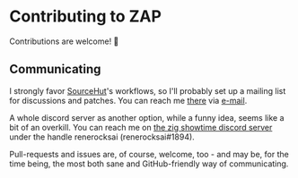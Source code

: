 # Contributing to ZAP

Contributions are welcome! 🙏

## Communicating

I strongly favor [SourceHut](https://sr.ht)'s workflows, so I'll probably set up
a mailing list for discussions and patches. You can reach me
[there](https://sr.ht/~renerocksai) via
[e-mail](~renerocksai/public-inbox@lists.sr.ht).

A whole discord server as another option, while a funny idea, seems like a bit
of an overkill. You can reach me on [the zig showtime discord
server](https://discord.gg/CBzE3VMb) under the handle renerocksai
(renerocksai#1894).

Pull-requests and issues are, of course, welcome, too - and may be, for the time
being, the most both sane and GitHub-friendly way of communicating.

